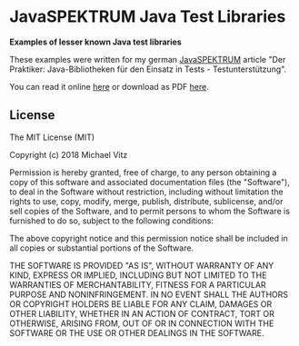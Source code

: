 # JavaSPEKTRUM Java Test Libraries

**Examples of lesser known Java test libraries**

These examples were written for my german
[JavaSPEKTRUM](http://www.javaspektrum.de/) article "Der Praktiker:
Java-Bibliotheken für den Einsatz in Tests - Testunterstützung".

You can read it online [here](https://www.innoq.com/de/articles/2018/10/java-test-libraries/)
or download as PDF [here](http://www.sigs.de/publications/download/Artikel/vitz_JS_05_18_dser.pdf).


## License

The MIT License (MIT)

Copyright (c) 2018 Michael Vitz

Permission is hereby granted, free of charge, to any person obtaining a copy of
this software and associated documentation files (the "Software"), to deal in
the Software without restriction, including without limitation the rights to
use, copy, modify, merge, publish, distribute, sublicense, and/or sell copies of
the Software, and to permit persons to whom the Software is furnished to do so,
subject to the following conditions:

The above copyright notice and this permission notice shall be included in all
copies or substantial portions of the Software.

THE SOFTWARE IS PROVIDED "AS IS", WITHOUT WARRANTY OF ANY KIND, EXPRESS OR
IMPLIED, INCLUDING BUT NOT LIMITED TO THE WARRANTIES OF MERCHANTABILITY, FITNESS
FOR A PARTICULAR PURPOSE AND NONINFRINGEMENT. IN NO EVENT SHALL THE AUTHORS OR
COPYRIGHT HOLDERS BE LIABLE FOR ANY CLAIM, DAMAGES OR OTHER LIABILITY, WHETHER
IN AN ACTION OF CONTRACT, TORT OR OTHERWISE, ARISING FROM, OUT OF OR IN
CONNECTION WITH THE SOFTWARE OR THE USE OR OTHER DEALINGS IN THE SOFTWARE.

